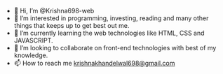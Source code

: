- 👋 Hi, I’m @Krishna698-web
- 👀 I’m interested in programming, investing, reading and  many other things that keeps up to get best out me.
- 🌱 I’m currently learning the web technologies like HTML, CSS and JAVASCRIPT.
- 💞️ I’m looking to collaborate on front-end technologies with best of my knowledge.
- 📫 How to reach me krishnakhandelwal698@gmail.com

<!---
Krishna698-web/Krishna698-web is a ✨ special ✨ repository because its `README.md` (this file) appears on your GitHub profile.
You can click the Preview link to take a look at your changes.
--->
